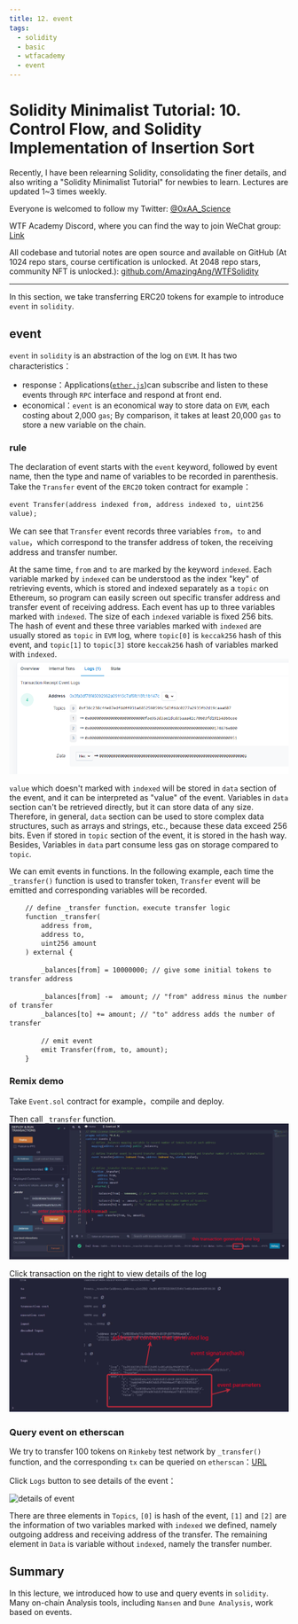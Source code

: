```yaml
---
title: 12. event
tags:
  - solidity
  - basic
  - wtfacademy
  - event
---
```


# Solidity Minimalist Tutorial: 10. Control Flow, and Solidity Implementation of Insertion Sort

Recently, I have been relearning Solidity, consolidating the finer details, and also writing a "Solidity Minimalist Tutorial" for newbies to learn. Lectures are updated 1~3 times weekly. 

Everyone is welcomed to follow my Twitter: [@0xAA_Science](https://twitter.com/0xAA_Science)

WTF Academy Discord, where you can find the way to join WeChat group: [Link](https://discord.gg/5akcruXrsk)

All codebase and tutorial notes are open source and available on GitHub (At 1024 repo stars, course certification is unlocked. At 2048 repo stars, community NFT is unlocked.): [github.com/AmazingAng/WTFSolidity](https://github.com/AmazingAng/WTFSolidity)

-----

In this section, we take transferring ERC20 tokens for example to introduce `event` in `solidity`.

## event
`event` in `solidity` is an abstraction of the log on `EVM`. It has two characteristics：

- response：Applications([`ether.js`](https://learnblockchain.cn/docs/ethers.js/api-contract.html#id18))can subscribe and listen to these events through `RPC` interface and respond at front end.
- economical：`event` is an economical way to store data on `EVM`, each costing about 2,000 `gas`; By comparison, it takes at least 20,000 `gas` to store a new variable on the chain.

### rule
The declaration of event starts with the `event` keyword, followed by event name, then the type and name of variables to be recorded in parenthesis. Take the `Transfer` event of the `ERC20` token contract for example：
```solidity
event Transfer(address indexed from, address indexed to, uint256 value);
```
We can see that `Transfer` event records three variables `from`，`to` and `value`，which correspond to the transfer address of token, the receiving address and transfer number.

At the same time, `from` and `to` are marked by the keyword `indexed`. Each variable marked by `indexed` can be understood as the index "key" of retrieving events, which is stored and indexed separately as a `topic` on Ethereum, so program can easily screen out specific transfer address and transfer event of receiving address. Each event has up to three variables marked with `indexed`. The size of each `indexed` variable is fixed 256 bits. The hash of event and these three variables marked with `indexed` are usually stored as `topic` in `EVM` log, where `topic[0]` is `keccak256` hash of this event, and `topic[1]` to `topic[3]` store `keccak256` hash of variables marked with `indexed`.
![](img/12-3.jpg)

`value` which doesn't marked with `indexed` will be stored in `data` section of the event, and it can be interpreted as "value" of the event. Variables in `data` section can't be retrieved directly, but it can store data of any size. Therefore, in general, `data` section can be used to store complex data structures, such as arrays and strings, etc., because these data exceed 256 bits. Even if stored in `topic` section of the event, it is stored in the hash way. Besides, Variables in `data` part consume less gas on storage compared to `topic`.

We can emit events in functions. In the following example, each time the `_transfer()` function is used to transfer token, `Transfer` event will be emitted and corresponding variables will be recorded.
```solidity
    // define _transfer function，execute transfer logic
    function _transfer(
        address from,
        address to,
        uint256 amount
    ) external {

        _balances[from] = 10000000; // give some initial tokens to transfer address

        _balances[from] -=  amount; // "from" address minus the number of transfer
        _balances[to] += amount; // "to" address adds the number of transfer

        // emit event
        emit Transfer(from, to, amount);
    }
```

### Remix demo
Take `Event.sol` contract for example，compile and deploy.

Then call `_transfer` function.
![](img/12-1_en.jpg)

Click transaction on the right to view details of the log
![](img/12-2_en.jpg)

### Query event on etherscan
We try to transfer 100 tokens on `Rinkeby` test network by `_transfer()` function, and the corresponding `tx` can be queried on `etherscan`：[URL](https://rinkeby.etherscan.io/tx/0x8cf87215b23055896d93004112bbd8ab754f081b4491cb48c37592ca8f8a36c7)

Click `Logs` button to see details of the event：

![details of event](https://images.mirror-media.xyz/publication-images/gx6_wDMYEl8_Gc_JkTIKn.png?height=980&width=1772)

There are three elements in `Topics`, `[0]` is hash of the event, `[1]` and `[2]` are the information of two variables marked with `indexed` we defined, namely outgoing address and receiving address of the transfer. The remaining element in `Data` is variable without `indexed`, namely the transfer number.

## Summary
In this lecture, we introduced how to use and query events in `solidity`. Many on-chain Analysis tools, including `Nansen` and `Dune Analysis`, work based on events.
